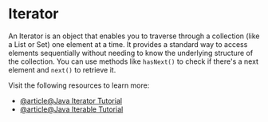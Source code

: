 # Iterator

An Iterator is an object that enables you to traverse through a collection (like a List or Set) one element at a time. It provides a standard way to access elements sequentially without needing to know the underlying structure of the collection. You can use methods like `hasNext()` to check if there's a next element and `next()` to retrieve it.

Visit the following resources to learn more:

- [@article@Java Iterator Tutorial](https://jenkov.com/tutorials/java-collections/iterator.html)
- [@article@Java Iterable Tutorial](https://jenkov.com/tutorials/java-collections/iterable.html)
